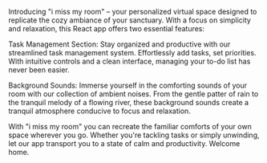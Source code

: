 
Introducing "i miss my room" – your personalized virtual space designed to replicate the cozy ambiance of your sanctuary. With a focus on simplicity and relaxation, this React app offers two essential features:

Task Management Section: Stay organized and productive with our streamlined task management system. Effortlessly add tasks, set priorities. With intuitive controls and a clean interface, managing your to-do list has never been easier.

Background Sounds: Immerse yourself in the comforting sounds of your room with our collection of ambient noises. From the gentle patter of rain to the tranquil melody of a flowing river, these background sounds create a tranquil atmosphere conducive to focus and relaxation.

With "i miss my room" you can recreate the familiar comforts of your own space wherever you go. Whether you're tackling tasks or simply unwinding, let our app transport you to a state of calm and productivity. Welcome home.
